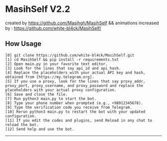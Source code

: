 # MasihSelf V2.2
created by https://github.com/Masihgh/MasihSelf && animations increased by : https://github.com/white-bl4ck/MasihSelf/
## How Usage
    [0] git clone https://github.com/white-bl4ck/MasihSelf.git
    [1] cd MasihSelf && pip install -r requirements.txt
    [2] Open main.py in your favorite text editor.
    [3] Look for the lines that say api_id and api_hash.
    [4] Replace the placeholders with your actual API key and hash, obtained from [https://my.telegram.org].
    [5] If you use a proxy, look for the lines that say proxy_addr, proxy_port, proxy_username, and proxy_password and replace the placeholders with your actual proxy configuration.
    [6] Save and close the file.
    [7] Run python3 main.py to start the bot.
    [8] Type your phone number when prompted (e.g., +98912345678).
    [9] Type the verification code you receive from Telegram.
    [10] Rerun python3 main.py to restart the bot with your updated configuration.
    [11] If you edit the codes and plugins, send Reload in any chat to reload the bot.
    [12] Send help and use the bot.
-----------------------------------------------------------------------------------------------------

